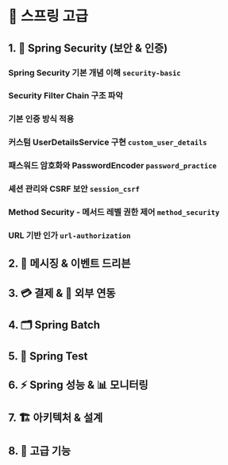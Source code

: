 # 🌱 스프링 고급

## 1. 🔐 Spring Security (보안 & 인증)

### Spring Security 기본 개념 이해 `security-basic`

### Security Filter Chain 구조 파악

### 기본 인증 방식 적용 

### 커스텀 UserDetailsService 구현 `custom_user_details`

### 패스워드 암호화와 PasswordEncoder `password_practice`

### 셰션 관리와 CSRF 보안 `session_csrf`

### Method Security - 메서드 레벨 권한 제어 `method_security`

### URL 기반 인가 `url-authorization`







## 2. 📩 메시징 & 이벤트 드리븐 

## 3. 💳 결제 & 🔗 외부 연동 

## 4. 🗂️ Spring Batch 

## 5. 🧪 Spring Test 

## 6. ⚡ Spring 성능 & 📊 모니터링 

## 7. 🏗️ 아키텍처 & 설계 

## 8. 🚀 고급 기능 